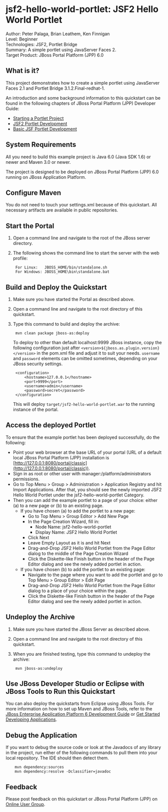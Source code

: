 <!--~ Do not edit this derived file! See gatein-portal-quickstarts-parent/src/main/freemarker/jsf2-hello-world-portlet/README.md.ftl ~-->

jsf2-hello-world-portlet: JSF2 Hello World Portlet
============================
Author: Peter Palaga, Brian Leathem, Ken Finnigan  
Level: Beginner  
Technologies: JSF2, Portlet Bridge  
Summary: A simple portlet using JavaServer Faces 2.  
Target Product: JBoss Portal Platform (JPP) 6.0

What is it?
-----------

This project demonstrates how to create a simple portlet using JavaServer Faces 2.1 
and Portlet Bridge 3.1.2.Final-redhat-1.

An introduction and some background information to this quickstart can be found in the following chapters 
of JBoss Portal Platform (JPP) Developer Guide:
* [Starting a Portlet Project](http://documentation-devel.engineering.redhat.com/docs/en-US/JBoss_Portal_Platform/6/html/Developer_Guide/Portlet_Development_1.html#Starting_a_Portlet_Project_1)
* [JSF2 Portlet Development](http://documentation-devel.engineering.redhat.com/docs/en-US/JBoss_Portal_Platform/6/html/Developer_Guide/JSF2_Portlet_Development.html)
* [Basic JSF Portlet Development](http://documentation-devel.engineering.redhat.com/docs/en-US/JBoss_Portal_Platform/6/html/Developer_Guide/sid-55477014.html#sid-55477016)


<!--~ Included from gatein-portal-quickstarts-parent/src/main/freemarker/include/portlet-general.md.ftl ~-->
<!--~ Included from gatein-portal-quickstarts-parent/src/main/freemarker/include/system-requirements.md.ftl ~-->
System Requirements
-------------------

All you need to build this example project is Java 6.0 (Java SDK 1.6) or newer and Maven 3.0 or newer.

The project is designed to be deployed on JBoss Portal Platform (JPP) 6.0 running on JBoss Application Platform.


<!--~ Included from gatein-portal-quickstarts-parent/src/main/freemarker/include/configure-maven.md.ftl ~-->
Configure Maven
---------------

You do not need to touch your settings.xml because of this quickstart. All necessary artifacts are available in public
repositories.


<!--~ Included from gatein-portal-quickstarts-parent/src/main/freemarker/include/start-the-portal.md.ftl ~-->
Start the Portal
----------------

1. Open a command line and navigate to the root of the JBoss server directory.
2. The following shows the command line to start the server with the web profile:

        For Linux:   JBOSS_HOME/bin/standalone.sh
        For Windows: JBOSS_HOME\bin\standalone.bat


Build and Deploy the Quickstart
-------------------------------

1. Make sure you have started the Portal as described above.
2. Open a command line and navigate to the root directory of this quickstart.
3. Type this command to build and deploy the archive:

        mvn clean package jboss-as:deploy

   To deploy to other than default localhost:9999 JBoss instance, copy the following configuration
   just after `<version>${jboss.as.plugin.version}</version>` in the pom.xml file and adjust it to suit your needs.
   `username` and `password` elements can be omitted sometimes, depending on your JBoss security settings.

        <configuration>
            <hostname>127.0.0.1</hostname>
            <port>9999</port>
            <username>admin</username>
            <password>secret</password>
        </configuration>

   This will deploy `target/jsf2-hello-world-portlet.war` to the running instance of the portal.


Access the deployed Portlet
---------------------------

To ensure that the example portlet has been deployed successfully, do the following:
* Point your web browser at the base URL of your portal (URL of a default local JBoss Portal Platform (JPP) installation is
[http://127.0.0.1:8080/portal/classic](http://127.0.0.1:8080/portal/classic)).
* Sign in as root or other user with manager:/platform/administrators permissions.
* Go to Top Menu > Group > Administration > Application Registry and hit Import Applications. After that, you should
see the newly imported JSF2 Hello World Portlet under the jsf2-hello-world-portlet Category.
* Then you can add the example portlet to a page of your choice: either (a) to a new page or (b) to an existing page.
  * If you have chosen (a) to add the portlet to a new page:
    * Go to Top Menu > Group Editor > Add New Page
    * In the Page Creation Wizard, fill in:
      * Node Name: jsf2-hello-world-portlet
      * Display Name: JSF2 Hello World Portlet
    * Click Next
    * Leave Empty Layout as it is and hit Next
    * Drag-and-Drop JSF2 Hello World Portlet from the Page Editor dialog to the middle of the Page Creation Wizard
    * Click the Diskette-like Finish button in the header of the Page Editor dialog and see the newly added portlet in action.
  * If you have chosen (b) to add the portlet to an existing page:
    * Navigate to the page where you want to add the portlet and go to Top Menu > Group Editor > Edit Page
    * Drag-and-Drop JSF2 Hello World Portlet from the Page Editor dialog to a place of your choice within the page.
    * Click the Diskette-like Finish button in the header of the Page Editor dialog and see the newly added portlet in action.


Undeploy the Archive
--------------------


1. Make sure you have started the JBoss Server as described above.
2. Open a command line and navigate to the root directory of this quickstart.
3. When you are finished testing, type this command to undeploy the archive:

        mvn jboss-as:undeploy


Use JBoss Developer Studio or Eclipse with JBoss Tools to Run this Quickstart
-----------------------------------------------------------------------------
You can also deploy the quickstarts from Eclipse using JBoss Tools. For more information on how to set up Maven and JBoss Tools,
refer to the
[JBoss Enterprise Application Platform 6 Development Guide](https://access.redhat.com/knowledge/docs/JBoss_Enterprise_Application_Platform/)
or [Get Started Developing Applications](http://www.jboss.org/jdf/quickstarts/jboss-as-quickstart/guide/Introduction/ "Get Started Developing Applications").


<!--~ Included from gatein-portal-quickstarts-parent/src/main/freemarker/include/debug.md.ftl ~-->
Debug the Application
---------------------

If you want to debug the source code or look at the Javadocs of any library in the project, run either of the following 
commands to pull them into your local repository. The IDE should then detect them.

        mvn dependency:sources
        mvn dependency:resolve -Dclassifier=javadoc


<!--~ Included from gatein-portal-quickstarts-parent/src/main/freemarker/include/feedback.md.ftl ~-->
Feedback
--------

Please post feedback on this quickstart or JBoss Portal Platform (JPP) on [Online User Group](https://access.redhat.com/groups/jboss-enterprise-middleware).
